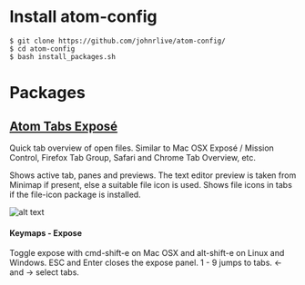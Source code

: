 # Install atom-config

```
$ git clone https://github.com/johnrlive/atom-config/
$ cd atom-config
$ bash install_packages.sh
```

# Packages

## [Atom Tabs Exposé](https://atom.io/packages/expose/)
Quick tab overview of open files. Similar to Mac OSX Exposé / Mission Control, Firefox Tab Group, Safari and Chrome Tab Overview, etc.

Shows active tab, panes and previews.
The text editor preview is taken from Minimap if present, else a suitable file icon is used.
Shows file icons in tabs if the file-icon package is installed.

![alt text](https://i.github-camo.com/ebe00b0f6d52cf01dba5fd0a0ec3ae861222c4a3/68747470733a2f2f7261772e67697468756275736572636f6e74656e742e636f6d2f6d726f64616c67616172642f61746f6d2d6578706f73652f6d61737465722f73637265656e73686f74732f707265766965772e706e67 "expose")

#### Keymaps - Expose
Toggle expose with cmd-shift-e on Mac OSX and alt-shift-e on Linux and Windows.
ESC and Enter closes the expose panel.
1 - 9 jumps to tabs.
← and → select tabs.
